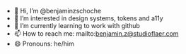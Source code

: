 - 👋 Hi, I’m @benjaminzschoche
- 👀 I’m interested in design systems, tokens and a11y
- 🌱 I’m currently learning to work with github
- 📫 How to reach me: mailto:benjamin.z@studioflaer.com
- 😄 Pronouns: he/him

<!---
benjaminzschoche/benjaminzschoche is a ✨ special ✨ repository because its `README.md` (this file) appears on your GitHub profile.
You can click the Preview link to take a look at your changes.
--->
